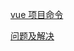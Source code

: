 <!--
 * @version: v0.0.1
 * @Author: hailong.chen
 * @Date: 2019-10-11 12:44:40
 * @LastEditors: hailong.chen
 * @LastEditTime: 2019-10-11 21:02:47
 * @Descripttion: 
 -->
[vue 项目命令](./docs/vue-cli3.md)

[问题及解决](./docs/problem.md)
